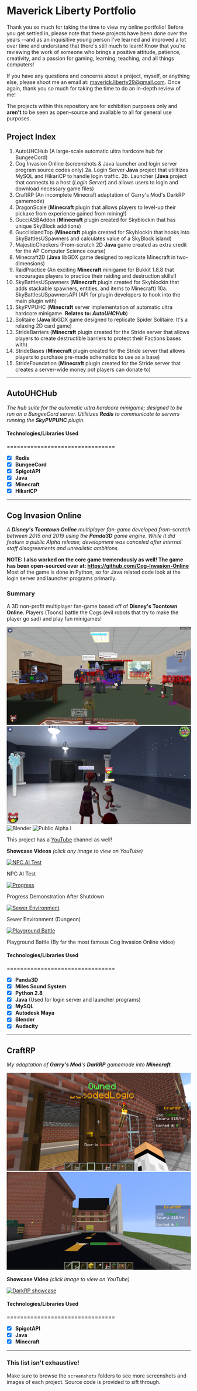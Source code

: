 # Maverick Liberty Portfolio
Thank you so much for taking the time to view my online portfolio! Before you get settled in, please note that these projects have been done over the years --and as an inquisitive young person I've learned and improved a lot over time and understand that there's still much to learn! Know that you're reviewing the work of someone who brings a positive attitude, patience, creativity, and a passion for gaming, learning, teaching, and all things computers! 

If you have any questions and concerns about a project, myself, or anything else, please shoot me an email at: maverick.liberty29@gmail.com. Once again, thank you so much for taking the time to do an in-depth review of me! 

The projects within this repository are for exhibition purposes only and **aren't** to be seen as open-source and available to all for general use purposes.

## Project Index
1. AutoUHCHub (A large-scale automatic ultra hardcore hub for BungeeCord)
2. Cog Invasion Online (screenshots & Java launcher and login server program source codes only)
  2a. Login Server **Java** project that utilitizes MySQL and HikariCP to handle login traffic.
  2b. Launcher (**Java** project that connects to a host (*Login Server*) and allows users to login and download necessary game files)
3. CraftRP (An incomplete Minecraft adaptation of Garry's Mod's DarkRP gamemode)
4. DragonScale (**Minecraft** plugin that allows players to level-up their pickaxe from experience gained from mining!)
5. GucciASBAddon (**Minecraft** plugin created for Skyblockin that has unique SkyBlock additions)
6. GucciIslandTop (**Minecraft** plugin created for Skyblockin that hooks into SkyBattlesUSpawners and calculates value of a SkyBlock island)
7. MajesticCheckers (From-scratch 2D **Java** game created as extra credit for the AP Computer Science course)
8. Minecraft2D (**Java** libGDX game designed to replicate Minecraft in two-dimensions)
9. RaidPractice (An exciting **Minecraft** minigame for Bukkit 1.8.8 that encourages players to practice their raiding and destruction skills!)
10. SkyBattlesUSpawners (**Minecraft** plugin created for Skyblockin that adds stackable spawners, entities, and items to Minecraft)
  10a. SkyBattlesUSpawnersAPI (API for plugin developers to hook into the main plugin with)
11. SkyPVPUHC (**Minecraft** server implementation of automatic ultra hardcore minigame. **Relates to: *AutoUHCHub***)
12. Solitaire (**Java** libGDX game designed to replicate Spider Solitaire. It's a relaxing 2D card game)
13. StrideBarriers (**Minecraft** plugin created for the Stride server that allows players to create destructible barriers to protect their Factions bases with)
14. StrideBases (**Minecraft** plugin created for the Stride server that allows players to purchase pre-made schematics to use as a base)
15. StrideFoundation (**Minecraft** plugin created for the Stride server that creates a server-wide money pot players can donate to)
------------------------------------------------------------------------------------------------
## AutoUHCHub
*The hub suite for the automatic ultra hardcore minigame; designed to be run on a BungeeCord server. Utilitizes **Redis** to communicate to servers running the **SkyPVPUHC** plugin.*

#### Technologies/Libraries Used
================================
- [x] **Redis**
- [x] **BungeeCord**
- [x] **SpigotAPI**
- [x] **Java**
- [x] **Minecraft**
- [x] **HikariCP**

-------------------------------------------------------------------------------------------------

## Cog Invasion Online
*A **Disney's Toontown Online** multiplayer fan-game developed from-scratch between 2015 and 2019 using the **Panda3D** game engine. While it did feature a public Alpha release,
development was canceled after internal staff disagreements and unrealistic ambitions.*

**NOTE: I also worked on the core game tremendously as well! The game has been open-sourced over at: https://github.com/Cog-Invasion-Online** Most of the game is done in Python, so for Java related code look at the login server and launcher programs primarily.

### Summary
A 3D non-profit multiplayer fan-game based off of **Disney's Toontown Online**. Players (Toons) battle the Cogs (evil robots that try to make the player go sad) and play fun minigames!

![Cog Invasion Online screenshot](https://github.com/xMakerx/GitHubPortfolio/blob/master/Cog%20Invasion%20Online%20screenshots/screenshot-Wed-Mar-28-2018-11-49-00-855000.jpeg?raw=true)
![Lawbot Office](https://github.com/xMakerx/GitHubPortfolio/blob/master/Cog%20Invasion%20Online%20screenshots/screenshot-Thu-Apr-11-2019-08-48-13-803000.jpeg?raw=true)
![Blender](https://cdn.discordapp.com/attachments/706300407097589810/706307678514708570/IMG_12082015_222838.png)
![Public Alpha I](https://cdn.discordapp.com/attachments/706300407097589810/706302379724636420/screenshot-Mon-Nov-02-22-41-27-2015-77120.jpg)

This project has a [YouTube](https://www.youtube.com/channel/UCgCHnj6gQDuGnKAwGFRkp0g) channel as well!

**Showcase Videos** *(click any image to view on YouTube)*

<a href="https://www.youtube.com/watch?v=emEe9XVyKHs"><img src="https://img.youtube.com/vi/emEe9XVyKHs/0.jpg" alt="NPC AI Test"></a>

NPC AI Test

<a href="https://www.youtube.com/watch?v=GeKCy9wlRqo"><img src="https://img.youtube.com/vi/GeKCy9wlRqo/0.jpg" alt="Progress"></a>

Progress Demonstration After Shutdown

<a href="https://www.youtube.com/watch?v=zAJddw0bWvI"><img src="https://img.youtube.com/vi/zAJddw0bWvI/0.jpg" alt="Sewer Environment"></a>

Sewer Environment (Dungeon)

<a href="https://www.youtube.com/watch?v=mGC2z40gOMc"><img src="https://img.youtube.com/vi/mGC2z40gOMc/0.jpg" alt="Playground Battle"></a>

Playground Battle (By far the most famous Cog Invasion Online video)

#### Technologies/Libraries Used
================================
- [x] **Panda3D**
- [x] **Miles Sound System**
- [x] **Python 2.8**
- [x] **Java** (Used for login server and launcher programs)
- [x] **MySQL**
- [x] **Autodesk Maya**
- [x] **Blender**
- [x] **Audacity**

-------------------------------------------------------------------------------------------------

## CraftRP
*My adaptation of **Garry's Mod**'s **DarkRP** gamemode into **Minecraft**.*

![Door Functionality](https://github.com/xMakerx/GitHubPortfolio/blob/master/CraftRP/screenshots/2020-03-31_00.26.01.png?raw=true)
![Power Bar](https://github.com/xMakerx/GitHubPortfolio/blob/master/CraftRP/screenshots/2020-03-30_19.35.24.png?raw=true)


**Showcase Video** *(click image to view on YouTube)*

<a href="https://www.youtube.com/watch?v=rM6atHOY0WE"><img src="https://img.youtube.com/vi/rM6atHOY0WE/0.jpg" alt="DarkRP showcase"></a>


#### Technologies/Libraries Used
================================
- [x] **SpigotAPI**
- [x] **Java**
- [x] **Minecraft**

-------------------------------------------------------------------------------------------------
### This list isn't exhaustive!
Make sure to browse the `screenshots` folders to see more screenshots and images of each project. Source code is provided to sift through. 
